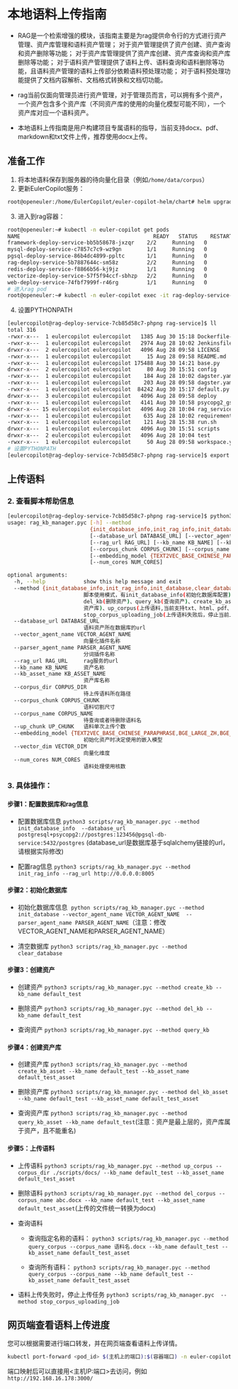 # 本地语料上传指南
- RAG是一个检索增强的模块，该指南主要是为rag提供命令行的方式进行资产管理、资产库管理和语料资产管理；
  对于资产管理提供了资产创建、资产查询和资产删除等功能；
  对于资产库管理提供了资产库创建、资产库查询和资产库删除等功能；
  对于语料资产管理提供了语料上传、语料查询和语料删除等功能，且语料资产管理的语料上传部分依赖语料预处理功能；
  对于语料预处理功能提供了文档内容解析、文档格式转换和文档切功能。

- rag当前仅面向管理员进行资产管理，对于管理员而言，可以拥有多个资产，一个资产包含多个资产库（不同资产库的使用的向量化模型可能不同），一个资产库对应一个语料资产。

- 本地语料上传指南是用户构建项目专属语料的指导，当前支持docx、pdf、markdown和txt文件上传，推荐使用docx上传。

## 准备工作
1. 将本地语料保存到服务器的待向量化目录（例如`/home/data/corpus`）
2. 更新EulerCopilot服务：
```bash
root@openeuler:/home/EulerCopilot/euler-copilot-helm/chart# helm upgrade -n euler-copilot service .

```
3. 进入到rag容器：
```bash
root@openeuler:~# kubectl -n euler-copilot get pods
NAME                                          READY   STATUS    RESTARTS   AGE
framework-deploy-service-bb5b58678-jxzqr    2/2     Running   0          16d
mysql-deploy-service-c7857c7c9-wz9gn        1/1     Running   0          17d
pgsql-deploy-service-86b4dc4899-ppltc       1/1     Running   0          17d
rag-deploy-service-5b7887644c-sm58z         2/2     Running   0          110m
redis-deploy-service-f8866b56-kj9jz         1/1     Running   0          17d
vectorize-deploy-service-57f5f94ccf-sbhzp   2/2     Running   0          17d
web-deploy-service-74fbf7999f-r46rg         1/1     Running   0          2d
# 进入rag pod
root@openeuler:~# kubectl -n euler-copilot exec -it rag-deploy-service-5b7887644c-sm58z  -- bash
```
4. 设置PYTHONPATH
```bash
[eulercopilot@rag-deploy-service-7cb85d58c7-phpng rag-service]$ ll
total 316
-rwxr-x---  1 eulercopilot eulercopilot   1385 Aug 30 15:18 Dockerfile-base
-rwxr-x---  1 eulercopilot eulercopilot   2974 Aug 28 10:02 Jenkinsfile
drwxr-x---  2 eulercopilot eulercopilot   4096 Aug 28 09:58 LICENSE
-rwxr-x---  1 eulercopilot eulercopilot     15 Aug 28 09:58 README.md
-rwxr-x---  1 eulercopilot eulercopilot 175488 Aug 30 14:21 base.py
drwxr-x---  2 eulercopilot eulercopilot     80 Aug 30 15:51 config
-rwxr-x---  1 eulercopilot eulercopilot    184 Aug 28 10:02 dagster.yaml
-rwxr-x---  1 eulercopilot eulercopilot    203 Aug 28 09:58 dagster.yaml.example
-rwxr-x---  1 eulercopilot eulercopilot  84242 Aug 30 15:17 default.py
drwxr-x---  3 eulercopilot eulercopilot   4096 Aug 28 09:58 deploy
-rwxr-x---  1 eulercopilot eulercopilot   4141 Aug 30 10:58 psycopg2_gs.py
drwxr-x--- 15 eulercopilot eulercopilot   4096 Aug 28 10:04 rag_service
-rwxr-x---  1 eulercopilot eulercopilot    635 Aug 28 10:02 requirements.txt
-rwxr-x---  1 eulercopilot eulercopilot    121 Aug 28 15:38 run.sh
drwxr-x---  1 eulercopilot eulercopilot   4096 Aug 30 15:51 scripts
drwxr-x---  2 eulercopilot eulercopilot   4096 Aug 28 10:04 test
-rwxr-x---  1 eulercopilot eulercopilot     50 Aug 28 09:58 workspace.yaml
# 设置PYTHONPATH
[eulercopilot@rag-deploy-service-7cb85d58c7-phpng rag-service]$ export PYTHONPATH=$(pwd)
```
## 上传语料
### 2. 查看脚本帮助信息
```bash
[eulercopilot@rag-deploy-service-7cb85d58c7-phpng rag-service]$ python3 scripts/rag_kb_manager.pyc --help
usage: rag_kb_manager.pyc [-h] --method
                          {init_database_info,init_rag_info,init_database,clear_database,create_kb,del_kb,query_kb,create_kb_asset,del_kb_asset,query_kb_asset,up_corpus,del_corpus,query_corpus,stop_corpus_uploading_job}
                          [--database_url DATABASE_URL] [--vector_agent_name VECTOR_AGENT_NAME] [--parser_agent_name PARSER_AGENT_NAME]
                          [--rag_url RAG_URL] [--kb_name KB_NAME] [--kb_asset_name KB_ASSET_NAME] [--corpus_dir CORPUS_DIR]
                          [--corpus_chunk CORPUS_CHUNK] [--corpus_name CORPUS_NAME] [--up_chunk UP_CHUNK]
                          [--embedding_model {TEXT2VEC_BASE_CHINESE_PARAPHRASE,BGE_LARGE_ZH,BGE_MIXED_MODEL}] [--vector_dim VECTOR_DIM]
                          [--num_cores NUM_CORES]

optional arguments:
  -h, --help            show this help message and exit
  --method {init_database_info,init_rag_info,init_database,clear_database,create_kb,del_kb,query_kb,create_kb_asset,del_kb_asset,query_kb_asset,up_corpus,del_corpus,query_corpus,stop_corpus_uploading_job}
                        脚本使用模式，有init_database_info(初始化数据库配置)、init_database(初始化数据库)、clear_database（清除数据库）、create_kb(创建资产)、
                        del_kb(删除资产)、query_kb(查询资产)、create_kb_asset(创建资产库)、del_kb_asset(删除资产库)、query_kb_asset(查询
                        资产库)、up_corpus(上传语料,当前支持txt、html、pdf、docx和md格式)、del_corpus(删除语料)、query_corpus(查询语料)和
                        stop_corpus_uploading_job(上传语料失败后，停止当前上传任务)
  --database_url DATABASE_URL
                        语料资产所在数据库的url
  --vector_agent_name VECTOR_AGENT_NAME
                        向量化插件名称
  --parser_agent_name PARSER_AGENT_NAME
                        分词插件名称
  --rag_url RAG_URL     rag服务的url
  --kb_name KB_NAME     资产名称
  --kb_asset_name KB_ASSET_NAME
                        资产库名称
  --corpus_dir CORPUS_DIR
                        待上传语料所在路径
  --corpus_chunk CORPUS_CHUNK
                        语料切割尺寸
  --corpus_name CORPUS_NAME
                        待查询或者待删除语料名
  --up_chunk UP_CHUNK   语料单次上传个数
  --embedding_model {TEXT2VEC_BASE_CHINESE_PARAPHRASE,BGE_LARGE_ZH,BGE_MIXED_MODEL}
                        初始化资产时决定使用的嵌入模型
  --vector_dim VECTOR_DIM
                        向量化维度
  --num_cores NUM_CORES
                        语料处理使用核数
```

### 3. 具体操作：
#### 步骤1：配置数据库和rag信息
- 配置数据库信息
`python3 scripts/rag_kb_manager.pyc --method init_database_info  --database_url postgresql+psycopg2://postgres:123456@pgsql-db-service:5432/postgres`
(database_url是数据库基于sqlalchemy链接的url，请根据实际修改)

- 配置rag信息
`python3 scripts/rag_kb_manager.pyc --method init_rag_info --rag_url http://0.0.0.0:8005`

#### 步骤2：初始化数据库
- 初始化数据库信息
 `python scripts/rag_kb_manager.pyc --method  init_database --vector_agent_name VECTOR_AGENT_NAME  --parser_agent_name PARSER_AGENT_NAME`（注意：修改VECTOR_AGENT_NAME和PARSER_AGENT_NAME）

- 清空数据库
`python3 scripts/rag_kb_manager.pyc --method clear_database`

#### 步骤3：创建资产
- 创建资产
`python3 scripts/rag_kb_manager.pyc --method create_kb --kb_name default_test`

- 删除资产
`python3 scripts/rag_kb_manager.pyc --method del_kb --kb_name default_test`

- 查询资产
`python3 scripts/rag_kb_manager.pyc --method query_kb`
 
#### 步骤4：创建资产库
- 创建资产库
`python3 scripts/rag_kb_manager.pyc --method create_kb_asset --kb_name default_test --kb_asset_name default_test_asset`

- 删除资产库
`python3 scripts/rag_kb_manager.pyc --method del_kb_asset --kb_name default_test --kb_asset_name default_test_asset`

- 查询资产库
`python3 scripts/rag_kb_manager.pyc --method query_kb_asset --kb_name default_test`(注意：资产是最上层的，资产库属于资产，且不能重名)  

#### 步骤5：上传语料
- 上传语料
`python3 scripts/rag_kb_manager.pyc --method up_corpus --corpus_dir ./scripts/docs/ --kb_name default_test --kb_asset_name default_test_asset`

- 删除语料
`python3 scripts/rag_kb_manager.pyc --method del_corpus --corpus_name abc.docx --kb_name default_test --kb_asset_name default_test_asset`(上传的文件统一转换为docx)

- 查询语料
    - 查询指定名称的语料：
    `python3 scripts/rag_kb_manager.pyc --method query_corpus --corpus_name 语料名.docx --kb_name default_test --kb_asset_name default_test_asset`
    
    - 查询所有语料：
    `python3 scripts/rag_kb_manager.pyc --method query_corpus --corpus_name --kb_name default_test --kb_asset_name default_test_asset`

- 语料上传失败时，停止上传任务
`python3 scripts/rag_kb_manager.pyc  --method stop_corpus_uploading_job`

## 网页端查看语料上传进度
您可以根据需要进行端口转发，并在网页端查看语料上传详情。
```bash
kubectl port-forward <pod_id> $(主机上的端口):$(容器端口) -n euler-copilot  --address=0.0.0.0
```
端口映射后可以直接用<主机IP:端口>去访问，例如`http://192.168.16.178:3000/`
